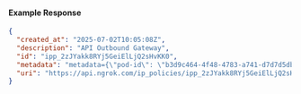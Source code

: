 <!-- Code generated for API Clients. DO NOT EDIT. -->

#### Example Response

```json
{
  "created_at": "2025-07-02T10:05:08Z",
  "description": "API Outbound Gateway",
  "id": "ipp_2zJYakk8RYj5GeiElLjQ2sHvKK0",
  "metadata": "metadata={\"pod-id\": \"b3d9c464-4f48-4783-a741-d7d7d5db310f\"}",
  "uri": "https://api.ngrok.com/ip_policies/ipp_2zJYakk8RYj5GeiElLjQ2sHvKK0"
}
```
